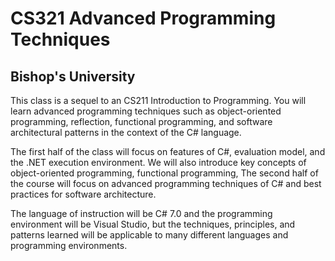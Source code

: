 # CS321 Advanced Programming Techniques 

## Bishop's University

This class is a sequel to an CS211 Introduction to Programming. You will learn advanced programming techniques such as object-oriented programming, reflection, functional programming, and software architectural patterns in the context of the C# language. 

The first half of the class will focus on features of C#, evaluation model, and the .NET execution environment. We will also introduce key concepts of object-oriented programming, functional programming, The second half of the course will focus on advanced programming techniques of C# and best practices for software architecture.   

The language of instruction will be C# 7.0 and the programming environment will be Visual Studio, but the techniques, principles, and patterns learned will be applicable to many different languages and programming environments.  
